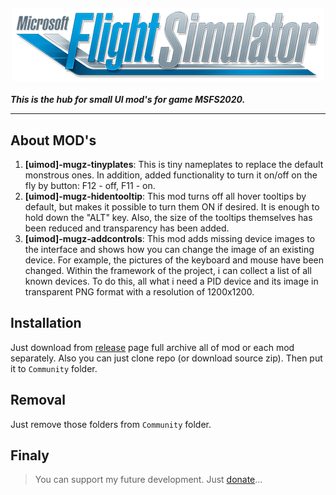 <h4 align="center">
  <img alt="MSFS2020 Logo" src="msfs2020logo.png" width=500>
</h4>

***This is the hub for small UI mod's for game MSFS2020.***

---

## About MOD's

1. **[uimod]-mugz-tinyplates**: This is tiny nameplates to replace the default monstrous ones. In addition, added functionality to turn it on/off on the fly by button: F12 - off, F11 - on.
2. **[uimod]-mugz-hidentooltip**: This mod turns off all hover tooltips by default, but makes it possible to turn them ON if desired. It is enough to hold down the "ALT" key. Also, the size of the tooltips themselves has been reduced and transparency has been added.
3. **[uimod]-mugz-addcontrols**: This mod adds missing device images to the interface and shows how you can change the image of an existing device. For example, the pictures of the keyboard and mouse have been changed. Within the framework of the project, i can collect a list of all known devices. To do this, all what i need a PID device and its image in transparent PNG format with a resolution of 1200x1200.

## Installation

Just download from [release](https://github.com/mixMugz/msfs2020-uimod/releases) page full archive all of mod or each mod separately. Also you can just clone repo (or download source zip). Then put it to `Community` folder.

## Removal
Just remove those folders from `Community` folder.

## Finaly

>You can support my future development. Just [donate](https://paypal.me/mixmugz)...
